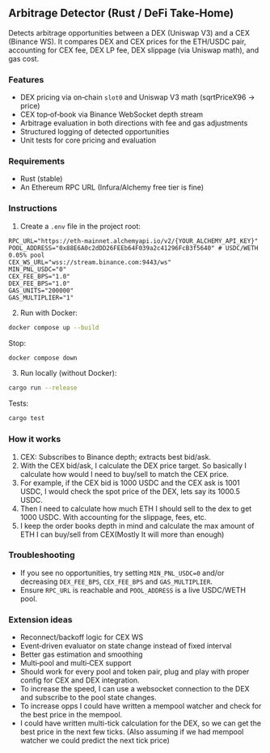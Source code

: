 ## Arbitrage Detector (Rust / DeFi Take‑Home)

Detects arbitrage opportunities between a DEX (Uniswap V3) and a CEX (Binance WS). It compares DEX and CEX prices for the ETH/USDC pair, accounting for CEX fee, DEX LP fee, DEX slippage (via Uniswap math), and gas cost.

### Features
- DEX pricing via on‑chain `slot0` and Uniswap V3 math (sqrtPriceX96 → price)
- CEX top‑of‑book via Binance WebSocket depth stream
- Arbitrage evaluation in both directions with fee and gas adjustments
- Structured logging of detected opportunities
- Unit tests for core pricing and evaluation

### Requirements
- Rust (stable)
- An Ethereum RPC URL (Infura/Alchemy free tier is fine)

### Instructions
1) Create a `.env` file in the project root:

```env
RPC_URL="https://eth-mainnet.alchemyapi.io/v2/{YOUR_ALCHEMY_API_KEY}"
POOL_ADDRESS="0x88E6A0c2dDD26FEEb64F039a2c41296FcB3f5640" # USDC/WETH 0.05% pool
CEX_WS_URL="wss://stream.binance.com:9443/ws"
MIN_PNL_USDC="0"
CEX_FEE_BPS="1.0"
DEX_FEE_BPS="1.0"
GAS_UNITS="200000"
GAS_MULTIPLIER="1"
```

2) Run with Docker:

```bash
docker compose up --build
```

Stop:

```bash
docker compose down
```

3) Run locally (without Docker):

```bash
cargo run --release
```

Tests:

```bash
cargo test
```



### How it works
1) CEX: Subscribes to Binance depth; extracts best bid/ask.
2) With the CEX bid/ask, I calculate the DEX price target. So basically I calculate how would I need to buy/sell to match the CEX price.
3) For example, if the CEX bid is 1000 USDC and the CEX ask is 1001 USDC, I would check the spot price of the DEX, lets say its 1000.5 USDC.
4) Then I need to calculate how much ETH I should sell to the dex to get 1000 USDC. With accounting for the slippage, fees, etc.
5) I keep the order books depth in mind and calculate the max amount of ETH I can buy/sell from CEX(Mostly It will more than enough)

### Troubleshooting
- If you see no opportunities, try setting `MIN_PNL_USDC=0` and/or decreasing `DEX_FEE_BPS`, `CEX_FEE_BPS` and `GAS_MULTIPLIER`.
- Ensure `RPC_URL` is reachable and `POOL_ADDRESS` is a live USDC/WETH pool.

### Extension ideas
- Reconnect/backoff logic for CEX WS
- Event‑driven evaluator on state change instead of fixed interval
- Better gas estimation and smoothing
- Multi‑pool and multi‑CEX support
- Should work for every pool and token pair, plug and play with proper config for CEX and DEX integration.
- To increase the speed, I can use a websocket connection to the DEX and subscribe to the pool state changes.
- To increase opps I could have written a mempool watcher and check for the best price in the mempool.
- I could have written multi-tick calculation for the DEX, so we can get the best price in the next few ticks. (Also assuming if we had mempool watcher we could predict the next tick price)


